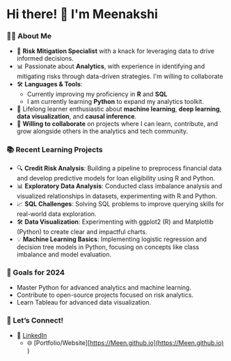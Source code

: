 # Hi there! 👋 I'm Meenakshi  

### 👨‍💻 About Me
- 🎯 **Risk Mitigation Specialist** with a knack for leveraging data to drive informed decisions.
- 📊 Passionate about **Analytics**, with experience in identifying and mitigating risks through data-driven strategies. I'm willing to collaborate 
- 🛠️ **Languages & Tools**:
  - Currently improving my proficiency in **R** and **SQL**
  - I am currently learning **Python** to expand my analytics toolkit.
- 🌱 Lifelong learner enthusiastic about **machine learning**, **deep learning**, **data visualization**, and **causal inference**.
- 🤝 **Willing to collaborate** on projects where I can learn, contribute, and grow alongside others in the analytics and tech community.

### 📚 Recent Learning Projects
- 🔍 **Credit Risk Analysis**: Building a pipeline to preprocess financial data and develop predictive models for loan eligibility using R and Python.
- 📊 **Exploratory Data Analysis**: Conducted class imbalance analysis and visualized relationships in datasets, experimenting with R and Python.
- 📈 **SQL Challenges**: Solving SQL problems to improve querying skills for real-world data exploration.
- 🛠️ **Data Visualization**: Experimenting with ggplot2 (R) and Matplotlib (Python) to create clear and impactful charts.
- 💡 **Machine Learning Basics**: Implementing logistic regression and decision tree models in Python, focusing on concepts like class imbalance and model evaluation.

### 🎯 Goals for 2024
- Master Python for advanced analytics and machine learning.
- Contribute to open-source projects focused on risk analytics.
- Learn Tableau for advanced data visualization.

### 🤝 Let’s Connect!
- 💼 [LinkedIn](https://www.linkedin.com/in/meenakshi-h-9a169019b/)
  - 🌐 [Portfolio/Website][https://Meen.github.io](https://Meen.github.io)
)
